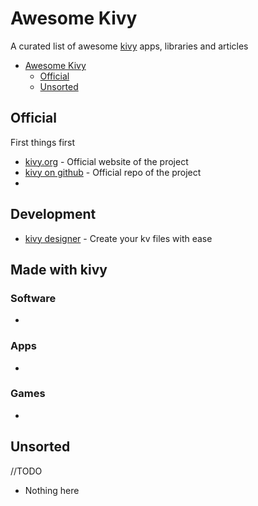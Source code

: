 # Awesome Kivy
A curated list of awesome [kivy](https://kivy.org/) apps, libraries and articles

- [Awesome Kivy](#awesome-kivy)
	- [Official](#official)
	- [Unsorted](#unsorted)


## Official
First things first

- [kivy.org](https://kivy.org/) - Official website of the project
- [kivy on github](https://github.com/kivy) - Official repo of the project
- 

## Development

- [kivy designer](https://github.com/kivy/kivy-designer) - Create your kv files with ease

## Made with kivy

### Software

-

### Apps

-

### Games

-

## Unsorted
//TODO

- Nothing here
